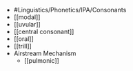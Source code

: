 - #Linguistics/Phonetics/IPA/Consonants
- [[modal]]
- [[uvular]]
- [[central consonant]]
- [[oral]]
- [[trill]]
- Airstream Mechanism
	- [[pulmonic]]